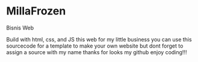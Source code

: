 # MillaFrozen
Bisnis Web

Build with html, css, and JS
this web for my little business
you can use this sourcecode for a template to make your own website
but dont forget to assign a source with my name
thanks for looks my github
enjoy coding!!!
